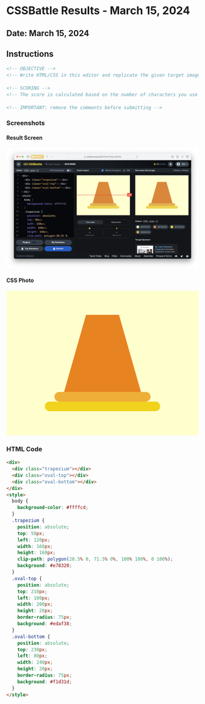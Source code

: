 # CSSBattle Results - March 15, 2024

## Date: March 15, 2024

## Instructions

```html
<!-- OBJECTIVE -->
<!-- Write HTML/CSS in this editor and replicate the given target image in the least code possible. What you write here, renders as it is -->

<!-- SCORING -->
<!-- The score is calculated based on the number of characters you use (this comment included :P) and how close you replicate the image. Read the FAQS (https://cssbattle.dev/faqs) for more info. -->

<!-- IMPORTANT: remove the comments before submitting -->
```

### Screenshots

#### Result Screen

![Result Screen](screenshots/result-screen.png)

#### CSS Photo

![CSS Photo](screenshots/css-image.png)

### HTML Code

```html
<div>
  <div class="trapezium"></div>
  <div class="oval-top"></div>
  <div class="oval-bottom"></div>
</div>
<style>
  body {
    background-color: #ffffcd;
  }
  .trapezium {
    position: absolute;
    top: 50px;
    left: 120px;
    width: 160px;
    height: 160px;
    clip-path: polygon(28.5% 0, 71.5% 0%, 100% 100%, 0 100%);
    background: #e78320;
  }
  .oval-top {
    position: absolute;
    top: 210px;
    left: 100px;
    width: 200px;
    height: 20px;
    border-radius: 75px;
    background: #edaf38;
  }
  .oval-bottom {
    position: absolute;
    top: 230px;
    left: 80px;
    width: 240px;
    height: 20px;
    border-radius: 75px;
    background: #f1d31d;
  }
</style>
```
